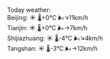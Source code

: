 Today weather:  
Beijing: ☀️   🌡️+0°C 🌬️↘11km/h  
Tianjin: ☀️   🌡️+0°C 🌬️→7km/h  
Shijiazhuang: ☀️   🌡️-4°C 🌬️↘4km/h  
Tangshan: ☀️   🌡️-3°C 🌬️→12km/h  

